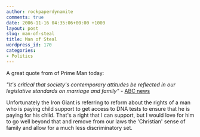 ```yaml
---
author: rockpaperdynamite
comments: true
date: 2006-11-16 04:35:06+00:00 +1000
layout: post
slug: man-of-steal
title: Man of Steal
wordpress_id: 170
categories:
- Politics
---
```


A great quote from of Prime Man today:

_"It's critical that society's contemporary attitudes be reflected in our legislative standards on marriage and family"_ - [ABC news](http://www.abc.net.au/news/newsitems/200611/s1789964.htm)

Unfortunately the Iron Giant is referring to reform about the rights of a man who is paying child support to get access to DNA tests to ensure that he is paying for his child. That's a right that I can support, but I would love for him to go well beyond that and remove from our laws the 'Christian' sense of family and allow for a much less discriminatory set.
